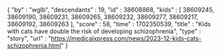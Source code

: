 {
  "by" : "wglb",
  "descendants" : 19,
  "id" : 38608868,
  "kids" : [ 38609245, 38609190, 38609231, 38609265, 38609232, 38609277, 38609217, 38609192, 38609263 ],
  "score" : 58,
  "time" : 1702350539,
  "title" : "Kids with cats have double the risk of developing schizophrenia",
  "type" : "story",
  "url" : "https://medicalxpress.com/news/2023-12-kids-cats-schizophrenia.html"
}
